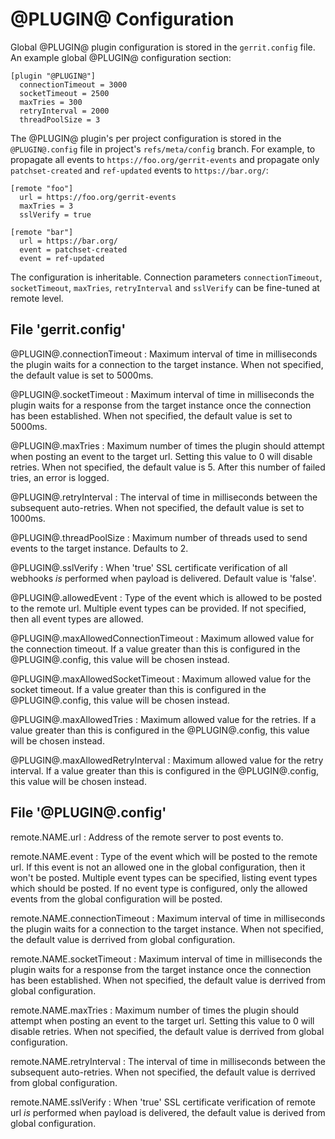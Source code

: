 @PLUGIN@ Configuration
=========================

Global @PLUGIN@ plugin configuration is stored in the `gerrit.config` file.
An example global @PLUGIN@ configuration section:

```
[plugin "@PLUGIN@"]
  connectionTimeout = 3000
  socketTimeout = 2500
  maxTries = 300
  retryInterval = 2000
  threadPoolSize = 3
```

The @PLUGIN@ plugin's per project configuration is stored in the
`@PLUGIN@.config` file in project's `refs/meta/config` branch.
For example, to propagate all events to `https://foo.org/gerrit-events`
and propagate only `patchset-created` and `ref-updated` events to
`https://bar.org/`:

```
[remote "foo"]
  url = https://foo.org/gerrit-events
  maxTries = 3
  sslVerify = true

[remote "bar"]
  url = https://bar.org/
  event = patchset-created
  event = ref-updated
```

The configuration is inheritable. Connection parameters
`connectionTimeout`, `socketTimeout`, `maxTries`, `retryInterval` and `sslVerify`
can be fine-tuned at remote level.

File 'gerrit.config'
--------------------

@PLUGIN@.connectionTimeout
:   Maximum interval of time in milliseconds the plugin waits for a connection
    to the target instance. When not specified, the default value is set to 5000ms.

@PLUGIN@.socketTimeout
:   Maximum interval of time in milliseconds the plugin waits for a response from the
    target instance once the connection has been established. When not specified,
    the default value is set to 5000ms.

@PLUGIN@.maxTries
:   Maximum number of times the plugin should attempt when posting an event to
    the target url. Setting this value to 0 will disable retries. When not
    specified, the default value is 5. After this number of failed tries, an
    error is logged.

@PLUGIN@.retryInterval
:   The interval of time in milliseconds between the subsequent auto-retries.
    When not specified, the default value is set to 1000ms.

@PLUGIN@.threadPoolSize
:   Maximum number of threads used to send events to the target instance.
    Defaults to 2.

@PLUGIN@.sslVerify
:   When 'true' SSL certificate verification of all webhooks *is* performed
    when payload is delivered.
    Default value is 'false'.

@PLUGIN@.allowedEvent
:   Type of the event which is allowed to be posted to the remote url.
    Multiple event types can be provided. If not specified, then all event
    types are allowed.

@PLUGIN@.maxAllowedConnectionTimeout
:   Maximum allowed value for the connection timeout. If a value greater than
    this is configured in the @PLUGIN@.config, this value will be chosen
    instead.

@PLUGIN@.maxAllowedSocketTimeout
:   Maximum allowed value for the socket timeout. If a value greater than
    this is configured in the @PLUGIN@.config, this value will be chosen
    instead.

@PLUGIN@.maxAllowedTries
:   Maximum allowed value for the retries. If a value greater than this is
    configured in the @PLUGIN@.config, this value will be chosen instead.

@PLUGIN@.maxAllowedRetryInterval
:   Maximum allowed value for the retry interval. If a value greater than
    this is configured in the @PLUGIN@.config, this value will be chosen
    instead.


File '@PLUGIN@.config'
----------------------

<a id="url"> remote.NAME.url
: Address of the remote server to post events to.

<a id="event"> remote.NAME.event
: Type of the event which will be posted to the remote url. If this event is
  not an allowed one in the global configuration, then it won't be posted.
  Multiple event types can be specified, listing event types which should be
  posted. If no event type is configured, only the allowed events from the
  global configuration will be posted.

<a id="connectionTimeout"> remote.NAME.connectionTimeout
: Maximum interval of time in milliseconds the plugin waits for a connection
  to the target instance. When not specified, the default value is derrived
  from global configuration.

<a id="socketTimeout">remote.NAME.socketTimeout
: Maximum interval of time in milliseconds the plugin waits for a response from the
  target instance once the connection has been established. When not specified,
  the default value is derrived from global configuration.

<a id="maxTries">remote.NAME.maxTries
: Maximum number of times the plugin should attempt when posting an event to
  the target url. Setting this value to 0 will disable retries. When not
  specified, the default value is derrived from global configuration.

<a id="retryInterval">remote.NAME.retryInterval
: The interval of time in milliseconds between the subsequent auto-retries.
  When not specified, the default value is derrived from global configuration.

<a id="sslVerify">remote.NAME.sslVerify
: When 'true' SSL certificate verification of remote url *is* performed
  when payload is delivered, the default value is derived from global configuration.

